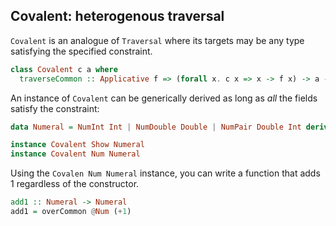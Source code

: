 Covalent: heterogenous traversal
----

`Covalent` is an analogue of `Traversal` where its targets may be any type satisfying the specified constraint.

```haskell
class Covalent c a where
  traverseCommon :: Applicative f => (forall x. c x => x -> f x) -> a -> f a
```

An instance of `Covalent` can be generically derived as long as _all_ the fields satisfy the constraint:

```haskell
data Numeral = NumInt Int | NumDouble Double | NumPair Double Int deriving Generic

instance Covalent Show Numeral
instance Covalent Num Numeral
```

Using the `Covalen Num Numeral` instance, you can write a function that adds 1 regardless of the constructor.

```haskell
add1 :: Numeral -> Numeral
add1 = overCommon @Num (+1)
```